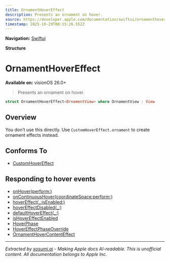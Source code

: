```yaml
---
title: OrnamentHoverEffect
description: Presents an ornament on hover.
source: https://developer.apple.com/documentation/swiftui/ornamenthovereffect
timestamp: 2025-10-29T00:15:26.552Z
---
```


**Navigation:** [Swiftui](/documentation/swiftui)

**Structure**

# OrnamentHoverEffect

**Available on:** visionOS 26.0+

> Presents an ornament on hover.

```swift
struct OrnamentHoverEffect<OrnamentView> where OrnamentView : View
```

## Overview

You don’t use this directly. Use `CustomHoverEffect.ornament` to create ornament effects instead.

## Conforms To

- [CustomHoverEffect](/documentation/swiftui/customhovereffect)

## Responding to hover events

- [onHover(perform:)](/documentation/swiftui/view/onhover(perform:))
- [onContinuousHover(coordinateSpace:perform:)](/documentation/swiftui/view/oncontinuoushover(coordinatespace:perform:))
- [hoverEffect(_:isEnabled:)](/documentation/swiftui/view/hovereffect(_:isenabled:))
- [hoverEffectDisabled(_:)](/documentation/swiftui/view/hovereffectdisabled(_:))
- [defaultHoverEffect(_:)](/documentation/swiftui/view/defaulthovereffect(_:))
- [isHoverEffectEnabled](/documentation/swiftui/environmentvalues/ishovereffectenabled)
- [HoverPhase](/documentation/swiftui/hoverphase)
- [HoverEffectPhaseOverride](/documentation/swiftui/hovereffectphaseoverride)
- [OrnamentHoverContentEffect](/documentation/swiftui/ornamenthovercontenteffect)

---

*Extracted by [sosumi.ai](https://sosumi.ai) - Making Apple docs AI-readable.*
*This is unofficial content. All documentation belongs to Apple Inc.*
